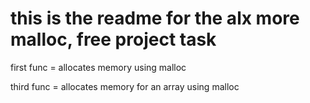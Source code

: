 this is the readme for the alx more malloc, free project task
==================================================================
first func =  allocates memory using malloc

third func = allocates memory for an array using malloc
